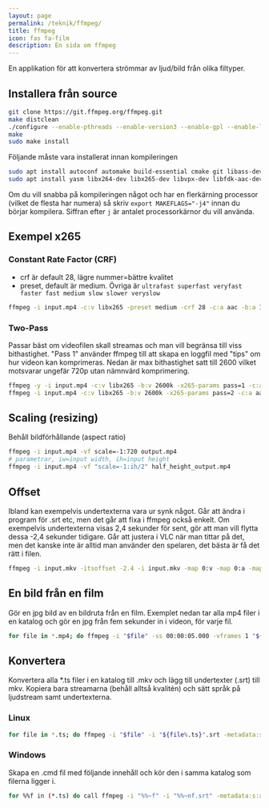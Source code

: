 ```yaml
---
layout: page
permalink: /teknik/ffmpeg/
title: ffmpeg
icon: fas fa-film
description: En sida om ffmpeg
---
```


En applikation för att konvertera strömmar av ljud/bild från olika filtyper.

## Installera från source

```bash
git clone https://git.ffmpeg.org/ffmpeg.git
make distclean
./configure --enable-pthreads --enable-version3 --enable-gpl --enable-libass --enable-libfdk-aac --enable-libfreetype --enable-libmp3lame --enable-libopus --enable-librtmp --enable-libvorbis --enable-libvpx --enable-libx264 --enable-libx265 --enable-libxvid --enable-opencl --enable-openssl --enable-nonfree
make
sudo make install
```

Följande måste vara installerat innan kompileringen

```bash
sudo apt install autoconf automake build-essential cmake git libass-dev libfreetype6-dev libsdl2-dev libssl-dev libtheora-dev libtool libva-dev libvdpau-dev libvorbis-dev libxcb1-dev libxcb-shm0-dev libxcb-xfixes0-dev pkg-config texinfo wget zlib1g-dev
sudo apt install yasm libx264-dev libx265-dev libvpx-dev libfdk-aac-dev libmp3lame-dev libopus-dev librtmp-dev libxvidcore-dev ocl-icd-opencl-dev
```

<div class="alert alert-primary" role="alert">
Om du vill snabba på kompileringen något och har en
flerkärning processor (vilket de flesta har numera) så skriv <code>export MAKEFLAGS="-j4"</code> innan du börjar kompilera. Siffran efter <code>j</code> är antalet processorkärnor du vill använda.
</div>

## Exempel x265

### Constant Rate Factor (CRF)

* crf är default 28, lägre nummer=bättre kvalitet
* preset, default är medium. Övriga är `ultrafast superfast veryfast faster fast medium slow slower veryslow`

```bash
ffmpeg -i input.mp4 -c:v libx265 -preset medium -crf 28 -c:a aac -b:a 128k output.mp4
```

### Two-Pass

Passar bäst om videofilen skall streamas och man vill begränsa till viss bithastighet. "Pass 1" använder ffmpeg till att skapa en loggfil med "tips" om hur videon kan komprimeras.
Nedan är max bithastighet satt till 2600 vilket motsvarar ungefär 720p utan nämnvärd komprimering.

```bash
ffmpeg -y -i input.mp4 -c:v libx265 -b:v 2600k -x265-params pass=1 -c:a aac -b:a 128k -f mp4 /dev/null && \
ffmpeg -i input.mp4 -c:v libx265 -b:v 2600k -x265-params pass=2 -c:a aac -b:a 128k output.mp4
```

## Scaling (resizing)

Behåll bildförhållande (aspect ratio)

```bash
ffmpeg -i input.mp4 -vf scale=-1:720 output.mp4
# parametrar, iw=input width, ih=input height
ffmpeg -i input.mp4 -vf "scale=-1:ih/2" half_height_output.mp4
```

## Offset

Ibland kan exempelvis undertexterna vara ur synk något. Går att ändra i program för .srt etc, men det går att fixa i ffmpeg också enkelt.
Om exempelvis undertexterna visas 2,4 sekunder för sent, gör att man vill flytta dessa -2,4 sekunder tidigare. Går att justera i VLC när man tittar på det, men det kanske inte är alltid man använder den spelaren, det bästa är få det rätt i filen.

```bash
ffmpeg -i input.mkv -itsoffset -2.4 -i input.mkv -map 0:v -map 0:a -map 1:s -c copy output.mkv
```

## En bild från en film

Gör en jpg bild av en bildruta från en film. Exemplet nedan tar alla mp4 filer i en katalog och gör en jpg från fem sekunder in i videon, för varje fil.

```bash
for file in *.mp4; do ffmpeg -i "$file" -ss 00:00:05.000 -vframes 1 "${file%.mp4}".jpg; done
```

## Konvertera

Konvertera alla *.ts filer i en katalog till .mkv och lägg till undertexter (.srt) till mkv. Kopiera bara streamarna (behåll alltså kvalitén) och sätt språk på ljudstream samt undertexterna.

### Linux

```bash
for file in *.ts; do ffmpeg -i "$file" -i "${file%.ts}".srt -metadata:s:a:0 language=eng -metadata:s:s:0 language=swe -c copy "${file%.ts}".mkv; done
```

### Windows

Skapa en .cmd fil med följande innehåll och kör den i samma katalog som filerna ligger i.

```bash
for %%f in (*.ts) do call ffmpeg -i "%%~f" -i "%%~nf.srt" -metadata:s:a:0 language=eng -metadata:s:s:0 language=swe -c copy "%%~nf.mkv"
```
